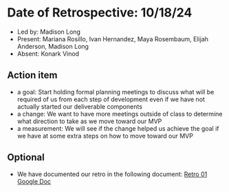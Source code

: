 # Date of Retrospective: 10/18/24

* Led by: Madison Long
* Present: Mariana Rosillo, Ivan Hernandez, Maya Rosembaum, Elijah Anderson, Madison Long
* Absent: Konark Vinod

## Action item

* a goal: Start holding formal planning meetings to discuss what will be required of us from each step of development even if we have not actually started our deliverable components
* a change: We want to have more meetings outside of class to determine what direction to take as we move toward our MVP
* a measurement: We will see if the change helped us achieve the goal if we have at some extra steps on how to move toward our MVP

## Optional

* We have documented our retro in the following document: [Retro 01 Google Doc](https://docs.google.com/document/d/14VJiF2AXW-SnYDZESFxlccj9L2SnyRzB/edit?usp=sharing&ouid=113612488218708803843&rtpof=true&sd=true)
